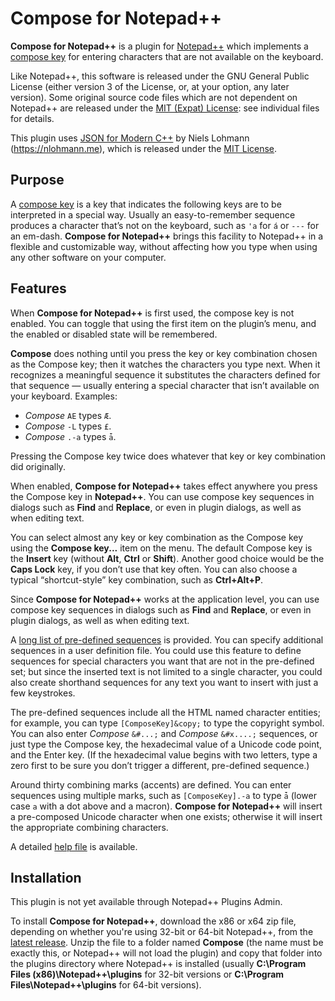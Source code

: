 # Compose for Notepad++

**Compose for Notepad++** is a plugin for [Notepad++](https://github.com/notepad-plus-plus/notepad-plus-plus) which implements a [compose key](https://en.wikipedia.org/wiki/Compose_key) for entering characters that are not available on the keyboard.

Like Notepad++, this software is released under the GNU General Public License (either version 3 of the License, or, at your option, any later version). Some original source code files which are not dependent on Notepad++ are released under the [MIT (Expat) License](https://www.opensource.org/licenses/MIT): see individual files for details.

This plugin uses [JSON for Modern C++](https://github.com/nlohmann/json) by Niels Lohmann (https://nlohmann.me), which is released under the [MIT License](https://www.opensource.org/licenses/MIT).

## Purpose

A [compose key](https://en.wikipedia.org/wiki/Compose_key) is a key that indicates the following keys are to be interpreted in a special way. Usually an easy-to-remember sequence produces a character that’s not on the keyboard, such as `'a` for `á` or `---` for an em-dash.  **Compose for Notepad++** brings this facility to Notepad++ in a flexible and customizable way, without affecting how you type when using any other software on your computer.

## Features

When **Compose for Notepad++** is first used, the compose key is not enabled. You can toggle that using the first item on the plugin’s menu, and the enabled or disabled state will be remembered.

**Compose** does nothing until you press the key or key combination chosen as the Compose key; then it watches the characters you type next. When it recognizes a meaningful sequence it substitutes the characters defined for that sequence — usually entering a special character that isn’t available on your keyboard. Examples:

- *Compose* `AE` types `Æ`.
- *Compose* `-L` types `£`.
- *Compose* `.-a` types `ǡ`.

Pressing the Compose key twice does whatever that key or key combination did originally.

When enabled, **Compose for Notepad++** takes effect anywhere you press the Compose key in **Notepad++**. You can use compose key sequences in dialogs such as **Find** and **Replace**, or even in plugin dialogs, as well as when editing text.

You can select almost any key or key combination as the Compose key using the **Compose key...** item on the menu. The default Compose key is the **Insert** key (without **Alt**, **Ctrl** or **Shift**). Another good choice would be the **Caps Lock** key, if you don’t use that key often. You can also choose a typical “shortcut-style” key combination, such as **Ctrl+Alt+P**.

Since **Compose for Notepad++** works at the application level, you can use compose key sequences in dialogs such as **Find** and **Replace**, or even in plugin dialogs, as well as when editing text.

A [long list of pre-defined sequences](https://coises.github.io/Compose-for-NotepadPlusPlus/help.htm#predeflist) is provided. You can specify additional sequences in a user definition file. You could use this feature to define sequences for special characters you want that are not in the pre-defined set; but since the inserted text is not limited to a single character, you could also create shorthand sequences for any text you want to insert with just a few keystrokes.

The pre-defined sequences include all the HTML named character entities; for example, you can type `[ComposeKey]&copy;` to type the copyright symbol. You can also enter *Compose* `&#...;` and *Compose* `&#x....;` sequences, or just type the Compose key, the hexadecimal value of a Unicode code point, and the Enter key. (If the hexadecimal value begins with two letters, type a zero first to be sure you don’t trigger a different, pre-defined sequence.)

Around thirty combining marks (accents) are defined. You can enter sequences using multiple marks, such as `[ComposeKey].-a` to type `ǡ` (lower case `a` with a dot above and a macron). **Compose for Notepad++** will insert a pre-composed Unicode character when one exists; otherwise it will insert the appropriate combining characters.

A detailed [help file](https://coises.github.io/Compose-for-NotepadPlusPlus/help.htm) is available.

## Installation

This plugin is not yet available through Notepad++ Plugins Admin.

To install **Compose for Notepad++**, download the x86 or x64 zip file, depending on whether you're using 32-bit or 64-bit Notepad++, from the [latest release](https://github.com/Coises/Compose-for-NotepadPlusPlus/releases/latest/). Unzip the file to a folder named **Compose** (the name must be exactly this, or Notepad++ will not load the plugin) and copy that folder into the plugins directory where Notepad++ is installed (usually **C:\Program Files (x86)\Notepad++\plugins** for 32-bit versions or **C:\Program Files\Notepad++\plugins** for 64-bit versions).

